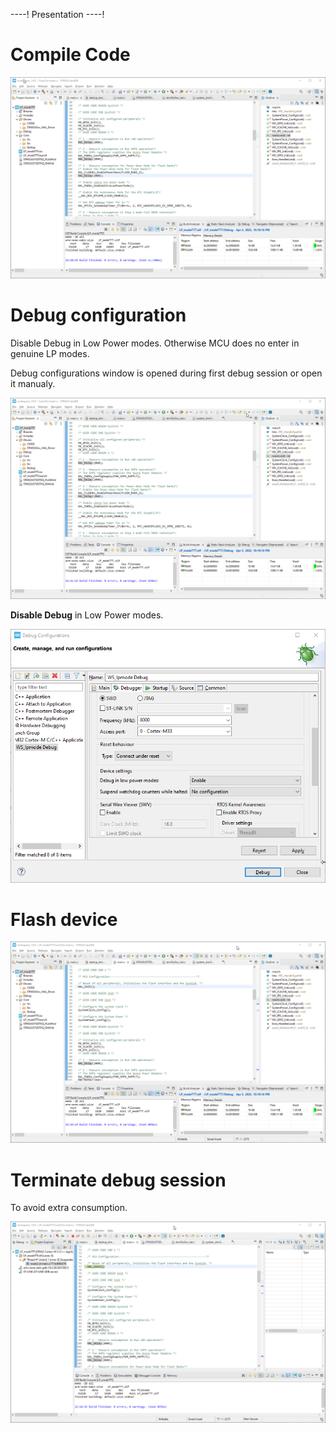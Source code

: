 ----!
Presentation
----!

# Compile Code
<p> </p>

![gif](./img/compile.gif)

# Debug configuration
<awarning> 
Disable Debug in Low Power modes. Otherwise MCU does no enter in genuine LP modes.
</awarning>

<p> </p>
Debug configurations window is opened during first debug session or open it manualy.
<p> </p>

![gif](./img/debugconf.gif)
<p> </p>

**Disable Debug** in Low Power modes.
<p> </p>

![gif](./img/disdebug.gif)

# Flash device 
<p> </p>

![gif](./img/debug.gif)

# Terminate debug session
<p> </p>
<awarning> 
To avoid extra consumption.
</awarning>
<p> </p>

![gif](./img/terminate.gif)
  